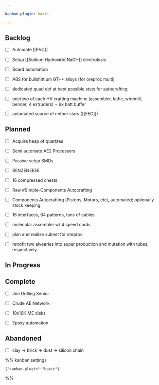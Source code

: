 ```yaml
---

kanban-plugin: basic

---
```


## Backlog

- [ ] Automate [[PVC]]
- [ ] Setup [[Sodium Hydroxide|NaOH]] electrolysis
- [ ] Board automation
- [ ] ABS for bullshittium GT++ alloys (for oreproc multi)
- [ ] dedicated quad ebf at best possible stats for autocrafting
- [ ] one/two of each HV crafting machine (assembler, lathe, wiremill, bender, 4 extruders) + 9x batt buffer
- [ ] automated source of nether stars ([[EEC]])


## Planned

- [ ] Acquire heap of quartzes
- [ ] Semi automate AE2 Processors
- [ ] Passive setup SMDs
- [ ] BENZENEEEE
- [ ] 16 compressed chests
- [ ] Raw #Simple-Components Autocrafting
- [ ] Components Autocrafting (Pistons, Motors, etc), automated; optionally stock keeping
- [ ] 16 interfaces, 64 patterns, tons of cables
- [ ] molecular assembler w/ 4 speed cards
- [ ] plan and realise subnet for oreproc
- [ ] retrofit two alvearies into super production and mutation with tubes, respectively


## In Progress



## Complete

- [ ] Joe Drilling Senior
- [ ] Crude AE Network
- [ ] 10x16K ME disks
- [ ] Epoxy automation


## Abandoned

- [ ] clay -> brick -> dust -> silicon chain




%% kanban:settings
```
{"kanban-plugin":"basic"}
```
%%